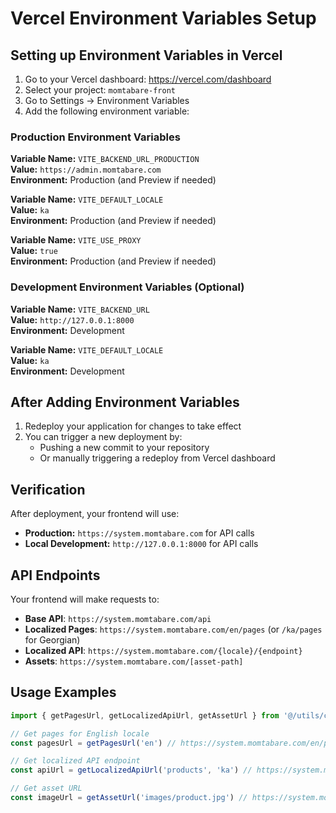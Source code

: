 # Vercel Environment Variables Setup

## Setting up Environment Variables in Vercel

1. Go to your Vercel dashboard: https://vercel.com/dashboard
2. Select your project: `momtabare-front`
3. Go to Settings → Environment Variables
4. Add the following environment variable:

### Production Environment Variables

**Variable Name:** `VITE_BACKEND_URL_PRODUCTION`  
**Value:** `https://admin.momtabare.com`  
**Environment:** Production (and Preview if needed)

**Variable Name:** `VITE_DEFAULT_LOCALE`  
**Value:** `ka`  
**Environment:** Production (and Preview if needed)

**Variable Name:** `VITE_USE_PROXY`  
**Value:** `true`  
**Environment:** Production (and Preview if needed)

### Development Environment Variables (Optional)

**Variable Name:** `VITE_BACKEND_URL`  
**Value:** `http://127.0.0.1:8000`  
**Environment:** Development

**Variable Name:** `VITE_DEFAULT_LOCALE`  
**Value:** `ka`  
**Environment:** Development

## After Adding Environment Variables

1. Redeploy your application for changes to take effect
2. You can trigger a new deployment by:
   - Pushing a new commit to your repository
   - Or manually triggering a redeploy from Vercel dashboard

## Verification

After deployment, your frontend will use:
- **Production:** `https://system.momtabare.com` for API calls
- **Local Development:** `http://127.0.0.1:8000` for API calls

## API Endpoints

Your frontend will make requests to:
- **Base API**: `https://system.momtabare.com/api`
- **Localized Pages**: `https://system.momtabare.com/en/pages` (or `/ka/pages` for Georgian)
- **Localized API**: `https://system.momtabare.com/{locale}/{endpoint}`
- **Assets**: `https://system.momtabare.com/[asset-path]`

## Usage Examples

```typescript
import { getPagesUrl, getLocalizedApiUrl, getAssetUrl } from '@/utils/config/env'

// Get pages for English locale
const pagesUrl = getPagesUrl('en') // https://system.momtabare.com/en/pages

// Get localized API endpoint
const apiUrl = getLocalizedApiUrl('products', 'ka') // https://system.momtabare.com/ka/products

// Get asset URL
const imageUrl = getAssetUrl('images/product.jpg') // https://system.momtabare.com/images/product.jpg
```
